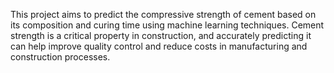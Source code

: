 This project aims to predict the compressive strength of cement based on its composition and curing time using machine learning techniques. Cement strength is a critical property in construction, and accurately predicting it can help improve quality control and reduce costs in manufacturing and construction processes.